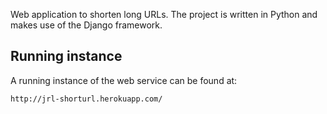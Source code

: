 Web application to shorten long URLs. The project is written in Python and makes use of the Django framework.

Running instance
----------------
A running instance of the web service can be found at:

    http://jrl-shorturl.herokuapp.com/